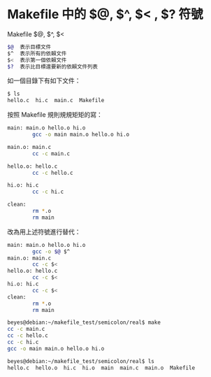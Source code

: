 # Makefile  中的 $@, $^, $< , $? 符號


Makefile  $@, $^, $< 

```sh
$@  表示目標文件
$^  表示所有的依賴文件
$<  表示第一個依賴文件
$?  表示比目標還要新的依賴文件列表
```

如一個目錄下有如下文件：
```sh
$ ls
hello.c  hi.c  main.c  Makefile
```

按照 Makefile 規則規規矩矩的寫：

```sh
main: main.o hello.o hi.o
        gcc -o main main.o hello.o hi.o

main.o: main.c
        cc -c main.c

hello.o: hello.c
        cc -c hello.c

hi.o: hi.c
        cc -c hi.c

clean:
        rm *.o
        rm main
```
改為用上述符號進行替代：

```sh
main: main.o hello.o hi.o
        gcc -o $@ $^
main.o: main.c
        cc -c $<
hello.o: hello.c
        cc -c $<
hi.o: hi.c
        cc -c $<
clean:
        rm *.o
        rm main
```

```sh
beyes@debian:~/makefile_test/semicolon/real$ make
cc -c main.c
cc -c hello.c
cc -c hi.c
gcc -o main main.o hello.o hi.o
```

```sh
beyes@debian:~/makefile_test/semicolon/real$ ls
hello.c  hello.o  hi.c  hi.o  main  main.c  main.o  Makefile
```